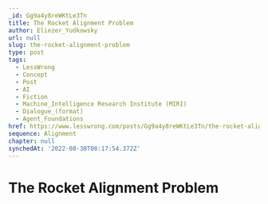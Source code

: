 ```yaml
---
_id: Gg9a4y8reWKtLe3Tn
title: The Rocket Alignment Problem
author: Eliezer_Yudkowsky
url: null
slug: the-rocket-alignment-problem
type: post
tags:
  - LessWrong
  - Concept
  - Post
  - AI
  - Fiction
  - Machine_Intelligence Research Institute (MIRI)
  - Dialogue_(format)
  - Agent_Foundations
href: https://www.lesswrong.com/posts/Gg9a4y8reWKtLe3Tn/the-rocket-alignment-problem
sequence: Alignment
chapter: null
synchedAt: '2022-08-30T08:17:54.372Z'
---
```


# The Rocket Alignment Problem
